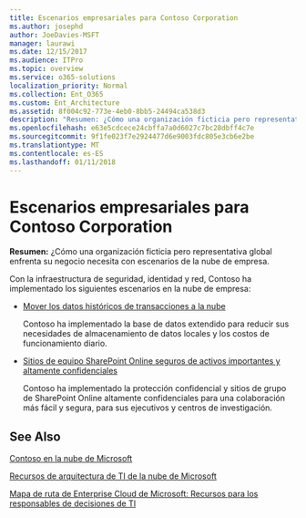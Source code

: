 ```yaml
---
title: Escenarios empresariales para Contoso Corporation
ms.author: josephd
author: JoeDavies-MSFT
manager: laurawi
ms.date: 12/15/2017
ms.audience: ITPro
ms.topic: overview
ms.service: o365-solutions
localization_priority: Normal
ms.collection: Ent_O365
ms.custom: Ent_Architecture
ms.assetid: 8f004c92-773e-4eb0-8bb5-24494ca538d3
description: "Resumen: ¿Cómo una organización ficticia pero representativa global enfrenta su negocio necesita con escenarios de la nube de empresa."
ms.openlocfilehash: e63e5cdcece24cbffa7a0d6027c7bc28dbff4c7e
ms.sourcegitcommit: 9f1fe023f7e2924477d6e9003fdc805e3cb6e2be
ms.translationtype: MT
ms.contentlocale: es-ES
ms.lasthandoff: 01/11/2018
---
```

# <a name="enterprise-scenarios-for-the-contoso-corporation"></a>Escenarios empresariales para Contoso Corporation

 **Resumen:** ¿Cómo una organización ficticia pero representativa global enfrenta su negocio necesita con escenarios de la nube de empresa.
  
Con la infraestructura de seguridad, identidad y red, Contoso ha implementado los siguientes escenarios en la nube de empresa:
  
- [Mover los datos históricos de transacciones a la nube](moving-historical-transaction-data-to-the-cloud.md)
    
    Contoso ha implementado la base de datos extendido para reducir sus necesidades de almacenamiento de datos locales y los costos de funcionamiento diario.
    
- [Sitios de equipo SharePoint Online seguros de activos importantes y altamente confidenciales](secure-sharepoint-online-team-sites-for-sensitive-and-highly-confidential-assets.md)
    
    Contoso ha implementado la protección confidencial y sitios de grupo de SharePoint Online altamente confidenciales para una colaboración más fácil y segura, para sus ejecutivos y centros de investigación.
    
## <a name="see-also"></a>See Also

[Contoso en la nube de Microsoft](contoso-in-the-microsoft-cloud.md)
  
[Recursos de arquitectura de TI de la nube de Microsoft](microsoft-cloud-it-architecture-resources.md)

[Mapa de ruta de Enterprise Cloud de Microsoft: Recursos para los responsables de decisiones de TI](https://sway.com/FJ2xsyWtkJc2taRD)



